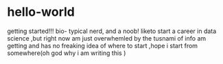 # hello-world
getting started!!!
bio- typical nerd, and a noob! liketo start a career in data science ,but right now am just overwhemled by the tusnami of info am getting and has no freaking idea of where to start ,hope i start from somewhere(oh god why i am writing this )
